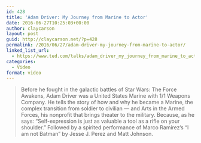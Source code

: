 ```yaml
---
id: 428
title: 'Adam Driver: My Journey from Marine to Actor'
date: 2016-06-27T10:25:03+00:00
author: claycarson
layout: post
guid: http://claycarson.net/?p=428
permalink: /2016/06/27/adam-driver-my-journey-from-marine-to-actor/
linked_list_url:
  - https://www.ted.com/talks/adam_driver_my_journey_from_marine_to_actor
categories:
  - Video
format: video
---
```

> Before he fought in the galactic battles of Star Wars: The Force Awakens, Adam Driver was a United States Marine with 1/1 Weapons Company. He tells the story of how and why he became a Marine, the complex transition from soldier to civilian — and Arts in the Armed Forces, his nonprofit that brings theater to the military. Because, as he says: &#8220;Self-expression is just as valuable a tool as a rifle on your shoulder.&#8221; Followed by a spirited performance of Marco Ramirez&#8217;s &#8220;I am not Batman&#8221; by Jesse J. Perez and Matt Johnson.